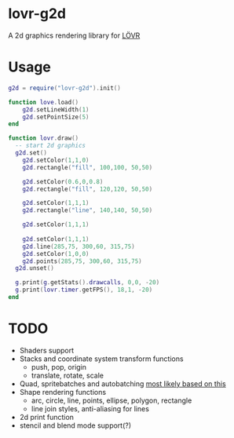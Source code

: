 # lovr-g2d
A 2d graphics rendering library for [LÖVR](https://lovr.org)

# Usage
```lua
g2d = require("lovr-g2d").init()

function love.load()
    g2d.setLineWidth(1)
    g2d.setPointSize(5)
end

function lovr.draw()
  -- start 2d graphics
  g2d.set()
    g2d.setColor(1,1,0)
    g2d.rectangle("fill", 100,100, 50,50)

    g2d.setColor(0.6,0,0.8)
    g2d.rectangle("fill", 120,120, 50,50)

    g2d.setColor(1,1,1)
    g2d.rectangle("line", 140,140, 50,50)

    g2d.setColor(1,1,1)
		
    g2d.setColor(1,1,1)
    g2d.line(285,75, 300,60, 315,75)
    g2d.setColor(1,0,0)
    g2d.points(285,75, 300,60, 315,75)
  g2d.unset()

  g.print(g.getStats().drawcalls, 0,0, -20)
  g.print(lovr.timer.getFPS(), 18,1, -20)
end
```

# TODO
- Shaders support
- Stacks and coordinate system transform functions
  - push, pop, origin
  - translate, rotate, scale
- Quad, spritebatches and autobatching [most likely based on this](https://github.com/rxi/autobatch)
- Shape rendering functions
  - arc, circle, line, points, ellipse, polygon, rectangle
  - line join styles, anti-aliasing for lines
- 2d print function
- stencil and blend mode support(?)
